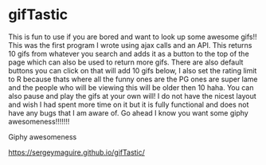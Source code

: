 # gifTastic
This is fun to use if you are bored and want to look up some awesome gifs!!  This was the first program I wrote using ajax calls and an API.  This returns 10 gifs from whatever you search and adds it as a button to the top of the page which can also be used to return more gifs.  There are also default buttons you can click on that will add 10 gifs below,  I also set the rating limit to R because thats where all the funny ones are the PG ones are super lame and the people who will be viewing this will be older then 10 haha.  You can also pause and play the gifs at your own will!  I do not have the nicest layout and wish I had spent more time on it but it is fully functional and does not have any bugs that I am aware of.  Go ahead I know you want some giphy awesomeness!!!!!!!



Giphy awesomeness 



 https://sergeymaguire.github.io/gifTastic/
